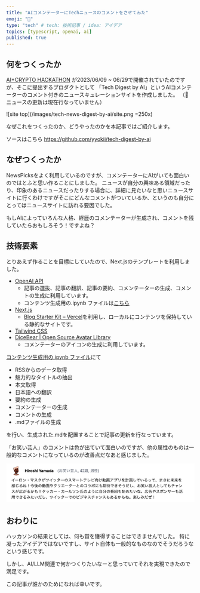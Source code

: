 ```yaml
---
title: "AIコメンテーターにTechニュースのコメントをさせてみた"
emoji: "💃"
type: "tech" # tech: 技術記事 / idea: アイデア
topics: [typescript, openai, ai]
published: true
---
```


## 何をつくったか

[AI+CRYPTO HACKATHON](https://ai-crypto-hack.framer.website/) が2023/06/09 ~ 06/29で開催されていたのですが、そこに提出するプロダクトとして
「Tech Digest by AI」というAIコメンテーターのコメント付きのニュースキュレーションサイトを作成しました。
（🚨 ニュースの更新は現在行なっていません）

![site top](/images/tech-news-digest-by-ai/site.png =250x)

なぜこれをつくったのか、どうやったのかを本記事ではご紹介します。

ソースはこちら 
https://github.com/yyokii/tech-digest-by-ai

## なぜつくったか

NewsPicksをよく利用しているのですが、コメンテーターにAIがいても面白いのではとふと思い作ることにしました。
ニュースが自分の興味ある領域だったり、印象のあるニュースだったりする場合に、詳細に見たいなと思いニュースサイトに行くわけですがそこにどんなコメントがついているか、というのも自分にとってはニュースサイトに訪れる要因でした。

もしAIによっていろんな人格、経歴のコメンテーターが生成され、コメントを残していたらおもしろそう！ですよね？

## 技術要素

とりあえず作ることを目標にしていたので、Next.jsのテンプレートを利用しました。

- [OpenAI API](https://platform.openai.com/)
  - 記事の選抜、記事の翻訳、記事の要約、コメンテーターの生成、コメントの生成に利用しています。
  - コンテンツ生成用の.ipynb ファイルは[こちら](https://github.com/yyokii/generator-of-ai-commented-news)
- [Next.js](https://nextjs.org/)
  - [Blog Starter Kit – Vercel](https://vercel.com/templates/next.js/blog-starter-kit)を利用し、ローカルにコンテンツを保持している静的なサイトです。
- [Tailwind CSS](https://tailwindcss.com/docs/installation)
- [DiceBear | Open Source Avatar Library](https://www.dicebear.com/)
  - コメンテーターのアイコンの生成に利用しています。

[コンテンツ生成用の.ipynb ファイル]((https://github.com/yyokii/generator-of-ai-commented-news))にて

+ RSSからのデータ取得
+ 魅力的なタイトルの抽出
+ 本文取得
+ 日本語への翻訳
+ 要約の生成
+ コメンテーターの生成
+ コメントの生成
+ .mdファイルの生成

を行い、生成された.mdを配置することで記事の更新を行なっています。

「お笑い芸人」のコメントは色が出ていて面白いのですが、他の属性のものは一般的なコメントになっているのが改善点だなあと感じました。

![comedian comment](/images/tech-news-digest-by-ai/comedian-comment.png)

## おわりに

ハッカソンの結果としては、何も賞を獲得することはできませんでした。
特に凝ったアイデアではないですし、サイト自体も一般的なものなのでそうだろうなという感じです。

しかし、AI/LLM関連で何かつくりたいなーと思っていてそれを実現できたので満足です。

この記事が誰かのためになれば幸いです。

